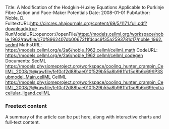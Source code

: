 Title: A Modification of the Hodgkin-Huxley Equations Applicable to Purkinje Fibre Action and Pace-Maker Potentials
Date: 2008-01-01
PubAuthor: Noble, D.
FulltextURL:http://circres.ahajournals.org/content/69/5/1171.full.pdf?download=true
RunModelURL:opencor://openFile/https://models.cellml.org/workspace/noble_1962/rawfile/c70f8962407db00673f1fdcac9f35a2593781c17/noble_1962.sedml
MathsURL: https://models.cellml.org/e/2a6/noble_1962.cellml/cellml_math
CodeURL: https://models.cellml.org/e/2a6/noble_1962.cellml/cellml_codegen
Documents: SedML
	https://models.physiomeproject.org/workspace/cooling_hunter_crampin_CellML_2008/@@rawfile/fef0cf2d88bae010f529b55a8b981fd15d8b6c69/IP3Submodel_Main.cellML
	CellML
	https://models.physiomeproject.org/workspace/cooling_hunter_crampin_CellML_2008/@@rawfile/fef0cf2d88bae010f529b55a8b981fd15d8b6c69/extracellular_ligand.cellML

### Freetext content

A summary of the article can be put here, along with interactive charts and full-text content.
